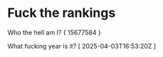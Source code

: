 # Fuck the rankings

Who the hell am I?
{ 15677584 }

What fucking year is it?
[ 2025-04-03T16:53:20Z ]
